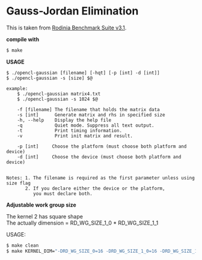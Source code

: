 # Gauss-Jordan Elimination <OpenCL>

This is taken from [Rodinia Benchmark Suite v3.1](https://github.com/yuhc/gpu-rodinia).

**compile with**
```sh
$ make
```

**USAGE**
```
$ ./opencl-gaussian [filename] [-hqt] [-p [int] -d [int]]
$ ./opencl-gaussian -s [size] $@

example:
    $ ./opencl-gaussian matrix4.txt
    $ ./opencl-gaussian -s 1024 $@

    -f [filename] The filename that holds the matrix data
    -s [int]      Generate matrix and rhs in specified size
    -h, --help    Display the help file
    -q            Quiet mode. Suppress all text output.
    -t            Print timing information.
    -v            Print init matrix and result.

    -p [int]     Choose the platform (must choose both platform and device)
    -d [int]     Choose the device (must choose both platform and device)


Notes: 1. The filename is required as the first parameter unless using size flag
       2. If you declare either the device or the platform,
          you must declare both.
```

**Adjustable work group size**

The kernel 2 has square shape <br>
The actually dimension = RD_WG_SIZE_1_0 * RD_WG_SIZE_1_1

USAGE:
```sh
$ make clean
$ make KERNEL_DIM="-DRD_WG_SIZE_0=16 -DRD_WG_SIZE_1_0=16 -DRD_WG_SIZE_1_1=16"
```
